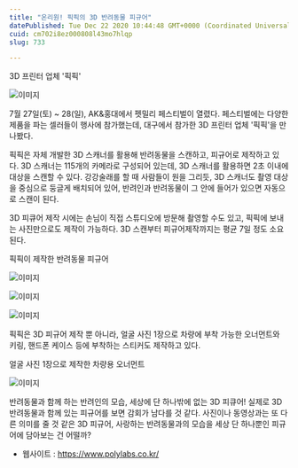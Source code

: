 ```yaml
---
title: "온리원! 픽픽의 3D 반려동물 피규어"
datePublished: Tue Dec 22 2020 10:44:48 GMT+0000 (Coordinated Universal Time)
cuid: cm702i8ez000808l43mo7hlqp
slug: 733

---
```



3D 프린터 업체 '픽픽'

![이미지](https://cdn.hashnode.com/res/hashnode/image/upload/v1739253286144/aaeb44bc-3434-49c9-b168-9b3fa0094b3d.jpeg)

7월 27일(토) ~ 28(일), AK&홍대에서 펫밀리 페스티벌이 열렸다. 페스티벌에는 다양한 제품을 파는 셀러들이 행사에 참가했는데, 대구에서 참가한 3D 프린터 업체 '픽픽'을 만나봤다.

픽픽은 자체 개발한 3D 스캐너를 활용해 반려동물을 스캔하고, 피규어로 제작하고 있다. 3D 스캐너는 115개의 카메라로 구성되어 있는데, 3D 스캐너를 활용하면 2초 이내에 대상을 스캔할 수 있다. 강강술래를 할 때 사람들이 원을 그리듯, 3D 스캐너도 촬영 대상을 중심으로 둥글게 배치되어 있어, 반려인과 반려동물이 그 안에 들어가 있으면 자동으로 스캔이 된다.

3D 피큐어 제작 시에는 손님이 직접 스튜디오에 방문해 촬영할 수도 있고, 픽픽에 보내는 사진만으로도 제작이 가능하다. 3D 스캔부터 피규어제작까지는 평균 7일 정도 소요된다.

픽픽이 제작한 반려동물 피규어

![이미지](https://cdn.hashnode.com/res/hashnode/image/upload/v1739253288170/3b6150b9-ff35-4dc5-9090-ae2d9a2c9946.jpeg)

![이미지](https://cdn.hashnode.com/res/hashnode/image/upload/v1739253290730/0b50a9d3-101b-4b82-9177-716230cab542.jpeg)

![이미지](https://cdn.hashnode.com/res/hashnode/image/upload/v1739253292915/204b9afa-2c39-450a-bd4e-5be68e596d16.jpeg)

픽픽은 3D 피규어 제작 뿐 아니라, 얼굴 사진 1장으로 차량에 부착 가능한 오너먼트와 키링, 핸드폰 케이스 등에 부착하는 스티커도 제작하고 있다.

얼굴 사진 1장으로 제작한 차량용 오너먼트

![이미지](https://cdn.hashnode.com/res/hashnode/image/upload/v1739253294949/285f5d42-180c-4086-9724-61b74a4f2bc2.jpeg)

반려동물과 함께 하는 반려인의 모습, 세상에 단 하나밖에 없는 3D 피큐어! 실제로 3D 반려동물과 함께 있는 피규어를 보면 감회가 남다를 것 같다. 사진이나 동영상과는 또 다른 의미를 줄 것 같은 3D 피규어, 사랑하는 반려동물과의 모습을 세상 단 하나뿐인 피규어에 담아보는 건 어떨까?

- 웹사이트 : https://www.polylabs.co.kr/